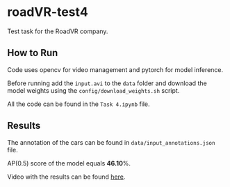 # roadVR-test4
Test task for the RoadVR company.

## How to Run
Code uses opencv for video management and pytorch for model inference.

Before running add the `input.avi` to the `data` folder and download the model weights using the `config/download_weights.sh` script.

All the code can be found in the `Task 4.ipynb` file.

## Results

The annotation of the cars can be found in `data/input_annotations.json` file.

AP(0.5) score of the model equals **46.10**%.

Video with the results can be found [here](https://youtu.be/gNeA92TwzOk).
